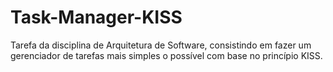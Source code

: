 # Task-Manager-KISS

Tarefa da disciplina de Arquitetura de Software, consistindo em fazer um gerenciador de tarefas mais simples o possível com base no princípio KISS.
